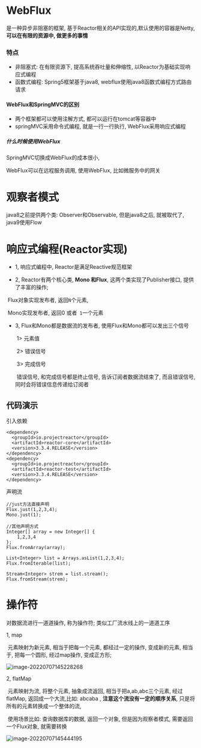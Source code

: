 # WebFlux

是一种异步非阻塞的框架, 基于Reactor相关的API实现的,默认使用的容器是Netty,  **可以在有限的资源中, 做更多的事情**



### 特点

- 非阻塞式: 在有限资源下, 提高系统吞吐量和伸缩性, 以Reactor为基础实现响应式编程
- 函数式编程: Spring5框架基于java8, webflux使用java8函数式编程方式路由请求





#### WebFlux和SpringMVC的区别

- 两个框架都可以使用注解方式, 都可以运行在tomcat等容器中
- springMVC采用命令式编程, 就是一行一行执行, WebFlux采用响应式编程

##### 什么时候使用WebFlux

SpringMVC切换成WebFlux的成本很小, 

WebFlux可以在远程服务调用, 使用WebFlux, 比如微服务中的网关



# 观察者模式

java8之前提供两个类: Observer和Observable, 但是java8之后, 就被取代了, java9使用Flow







# 响应式编程(Reactor实现)

- 1, 响应式编程中, Reactor是满足Reactive规范框架

- 2, Reactor有两个核心类, **Mono 和Flux**, 这两个类实现了Publisher接口, 提供了丰富的操作;

​	       Flux对象实现发布者, 返回`N`个元素, 

​	       Mono实现发布者, 返回0 或者` 1`一个元素

- 3, Flux和Mono都是数据流的发布者, 使用Flux和Mono都可以发出三个信号

  ​    1>  元素值

  ​	2>  错误信号

  ​	3>  完成信号

  ​		错误信号, 和完成信号都是终止信号, 告诉订阅者数据流结束了, 而且错误信号, 同时会将错误信息传递给订阅者

## 代码演示

引入依赖

```
<dependency>
  <groupId>io.projectreactor</groupId>
  <artifactId>reactor-core</artifactId>
  <version>3.3.4.RELEASE</version>
</dependency>
<dependency>
  <groupId>io.projectreactor</groupId>
  <artifactId>reactor-test</artifactId>
  <version>3.3.4.RELEASE</version>
</dependency>
```

声明流

```
//just方法直接声明
Flux.just(1,2,3,4);
Mono.just(1);

//其他声明方式
Integer[] array = new Integer[] {
    1,2,3,4
};
Flux.fromArray(array);

List<Integer> list = Arrays.asList(1,2,3,4);
Flux.fromIterable(list);

Stream<Integer> strem = list.stream();
Flux.fromStream(strem);
```







# 操作符

对数据流进行一道道操作, 称为操作符; 类似工厂流水线上的一道道工序

1, map

​	元素映射为新元素, 相当于把每一个元素, 都经过一定的操作, 变成新的元素, 相当于, 把每一个圆形, 经过map操作, 变成正方形;

![image-20220707145228268](D:\MyInfo\Typora图片库\image-20220707145228268.png)

2, flatMap

​	元素映射为流, 将整个元素, 抽象成流返回, 相当于把a,ab,abc三个元素, 经过flatMap, 返回成一个大流,比如:  abcaba ,  **注意这个流没有一定的顺序关系**, 只是将所有的元素转换成一个整体的流,

​	使用场景比如: 查询数据库的数据, 返回一个对象, 但是因为观察者模式, 需要返回一个Flux对象, 就需要转换

![image-20220707145444195](D:\MyInfo\Typora图片库\image-20220707145444195.png)













